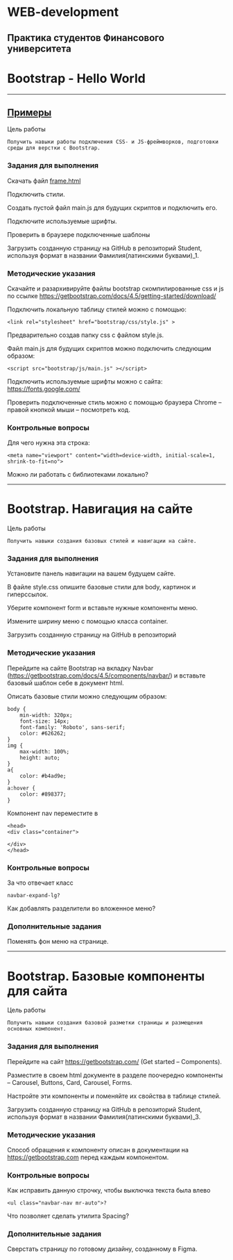 # WEB-development


## Практика студентов Финансового университета


# Bootstrap - Hello World
____________________
## [Примеры](https://github.com/VladimirAndropov/scos-platform/tree/master/lms/static/sass/bootstrap)

Цель работы 

    Получить навыки работы подключения CSS- и JS-фреймворков, подготовки среды для верстки с Bootstrap.



### Задания для выполнения
Скачать файл  [frame.html](https://github.com/VladimirAndropov/wd/blob/main/bootstrap/frame.html)

Подключить стили.

Создать пустой файл main.js для будущих скриптов и подключить его.

Подключите используемые шрифты.

Проверить в браузере подключенные шаблоны

Загрузить созданную страницу на GitHub в репозиторий Student, используя формат в названии Фамилия(латинскими буквами)_1.

### Методические указания
Скачайте и разархивируйте файлы bootstrap  скомпилированные css и js по ссылке
https://getbootstrap.com/docs/4.5/getting-started/download/

Подключить локальную таблицу стилей можно с помощью:

    <link rel="stylesheet" href="bootstrap/css/style.js" > 
Предварительно создав папку css с файлом style.js.

Файл main.js для будущих скриптов можно подключить следующим образом:

    <script src="bootstrap/js/main.js" ></script>

Подключить используемые шрифты можно с сайта: https://fonts.google.com/

Проверить подключенные стиль можно с помощью браузера Chrome – правой кнопкой мыши – посмотреть код. 




### Контрольные вопросы
Для чего нужна эта строка: 

    <meta name="viewport" content="width=device-width, initial-scale=1, shrink-to-fit=no">

Можно ли работать с библиотеками локально?
______


# Bootstrap.  Навигация на сайте
Цель работы

    Получить навыки создания базовых стилей и навигации на сайте.

### Задания для выполнения
Установите панель навигации на вашем будущем сайте.

В файле style.css опишите базовые стили для body, картинок и гиперссылок.

Уберите компонент form и вставьте нужные компоненты меню.

Измените ширину меню с помощью класса container.

Загрузить созданную страницу на GitHub в репозиторий 

### Методические указания
Перейдите на сайте Bootstrap на вкладку Navbar (https://getbootstrap.com/docs/4.5/components/navbar/) и вставьте базовый шаблон себе в документ html.

Описать базовые стили можно следующим образом:
    
    body {
	    min-width: 320px;
	    font-size: 14px;
	    font-family: 'Roboto', sans-serif;
	    color: #626262;
    }
    img {
	    max-width: 100%;
	    height: auto;
    }
    a{
	    color: #b4ad9e;
    }
    a:hover {
	    color: #898377;
    }

Компонент nav переместите в 

    <head>
    <div class="container">

    </div>
    </head>



### Контрольные вопросы
За что отвечает класс 

    navbar-expand-lg?

Как добавлять разделители во вложенное меню?

### Дополнительные задания

Поменять фон меню на странице.
_______

# Bootstrap.  Базовые компоненты для сайта

Цель работы

    Получить навыки создания базовой разметки страницы и размещения основных компонент.

### Задания для выполнения
Перейдите на сайт https://getbootstrap.com/ (Get started – Components).

Разместите в своем html документе в разделе <body> поочередно компоненты – Carousel, Buttons, Card, Carousel, Forms.

Настройте эти компоненты и поменяйте их свойства в таблице стилей.

Загрузить созданную страницу на GitHub в репозиторий Student, используя формат в названии Фамилия(латинскими буквами)_3.

### Методические указания
Способ обращения к компоненту описан в документации на https://getbootstrap.com перед каждым компонентом.

### Контрольные вопросы
Как исправить данную строчку, чтобы выключка текста была влево 

    <ul class="navbar-nav mr-auto">?

Что позволяет сделать утилита Spacing?

### Дополнительные задания
Сверстать страницу по готовому дизайну, созданному в Figma.
